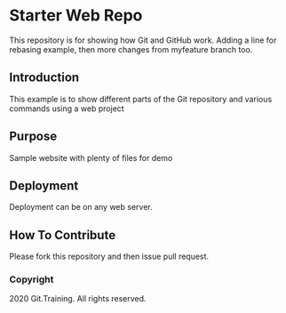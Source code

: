 # Starter Web Repo

This repository is for showing how Git and GitHub work. Adding a line for rebasing example, then more changes from myfeature branch too.

## Introduction

This example is to show different parts of the Git repository and various commands using a web project

## Purpose

Sample website with plenty of files for demo

## Deployment

Deployment can be on any web server.

## How To Contribute

Please fork this repository and then issue pull request.

### Copyright

2020 Git.Training. All rights reserved.